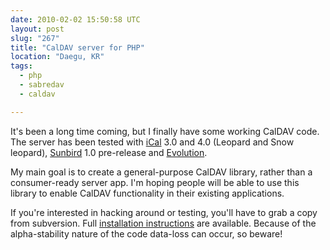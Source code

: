 ```yaml
---
date: 2010-02-02 15:50:58 UTC
layout: post
slug: "267"
title: "CalDAV server for PHP"
location: "Daegu, KR"
tags:
  - php
  - sabredav
  - caldav

---
```

<p>It's been a long time coming, but I finally have some working CalDAV code. The server has been tested with <a href="http://www.apple.com/support/ical/">iCal</a> 3.0 and 4.0 (Leopard and Snow leopard), <a href="http://www.mozilla.org/projects/calendar/sunbird/">Sunbird</a> 1.0 pre-release and <a href="http://projects.gnome.org/evolution/">Evolution</a>.</p>

<p>My main goal is to create a general-purpose CalDAV library, rather than a consumer-ready server app. I'm hoping people will be able to use this library to enable CalDAV functionality in their existing applications.</p>

<p>If you're interested in hacking around or testing, you'll have to grab a copy from subversion. Full <a href="http://sabre.io/dav/caldav/">installation instructions</a> are available. Because of the alpha-stability nature of the code data-loss can occur, so beware!</p>
